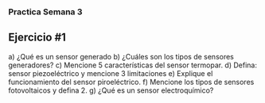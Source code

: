 
### Practica Semana 3

## Ejercicio #1

a) ¿Qué es un sensor generado
b) ¿Cuáles son los tipos de sensores generadores?
c) Mencione 5 características del sensor termopar.
d) Defina: sensor piezoeléctrico y mencione 3 limitaciones
e) Explique el funcionamiento del sensor piroeléctrico.
f) Mencione los tipos de sensores fotovoltaicos y defina 2.
g) ¿Qué es un sensor electroquímico?



 


